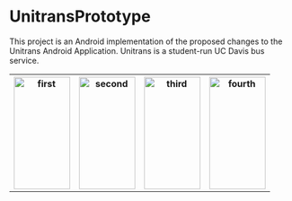 # UnitransPrototype

This project is an Android implementation of the proposed changes to the Unitrans Android Application. Unitrans is a student-run UC Davis bus service.

<table style="width:100%">
  <tr>
    <th><img src="https://user-images.githubusercontent.com/46981495/54871539-dd8b1180-4d72-11e9-805d-be39866abf59.jpg" alt="first" width="100" height="200"></th>
    <th><img src="https://user-images.githubusercontent.com/46981495/54871541-e24fc580-4d72-11e9-9435-6b8baa433311.jpg" alt="second" width="100" height="200"></th> 
    <th><img src="https://user-images.githubusercontent.com/46981495/54871543-e54ab600-4d72-11e9-9b92-a1c8ae056e32.jpg" alt="third" width="100" height="200"></th>
    <th><img src="https://user-images.githubusercontent.com/46981495/54871544-e845a680-4d72-11e9-9e29-6159c4b7d239.jpg" alt="fourth" width="100" height="200"></th>
  </tr>
</table>
